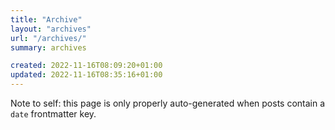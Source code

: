 ```yaml
---
title: "Archive"
layout: "archives"
url: "/archives/"
summary: archives

created: 2022-11-16T08:09:20+01:00
updated: 2022-11-16T08:35:16+01:00
---
```


Note to self: this page is only properly auto-generated when posts contain a `date` frontmatter key.
